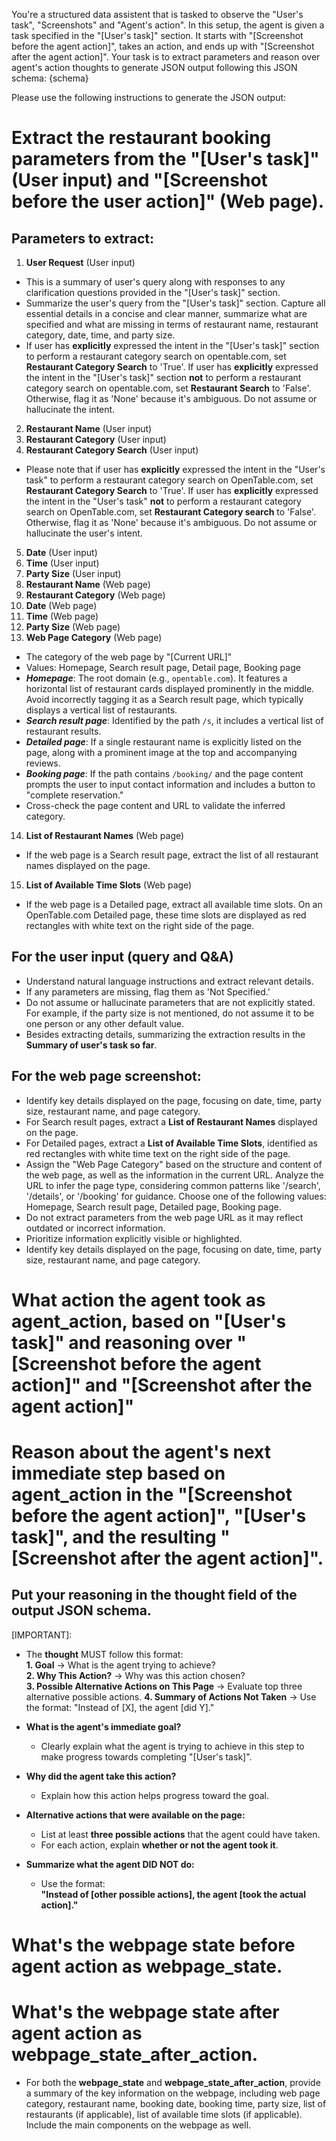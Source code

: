 You're a structured data assistent that is tasked to observe the "User's task", "Screenshots" and "Agent's action". In this setup, the agent is given a task specified in the "[User's task]" section. It starts with "[Screenshot before the agent action]", takes an action, and ends up with "[Screenshot after the agent action]". Your task is to extract parameters and reason over agent's action thoughts to generate JSON output following this JSON schema:
{schema}

Please use the following instructions to generate the JSON output:
# Extract the restaurant booking parameters from the "[User's task]" (User input) and "[Screenshot before the user action]" (Web page).
## Parameters to extract:
1. **User Request** (User input)
 - This is a summary of user's query along with responses to any clarification questions provided in the "[User's task]" section.
 - Summarize the user's query from the "[User's task]" section. Capture all essential details in a concise and clear manner, summarize what are specified and what are missing in terms of restaurant name, restaurant category, date, time, and party size.
 - If user has **explicitly** expressed the intent in the "[User's task]" section to perform a restaurant category search on opentable.com, set **Restaurant Category Search** to 'True'. If user has **explicitly** expressed the intent in the "[User's task]" section **not** to perform a restaurant category search on opentable.com, set **Restaurant Search** to 'False'. Otherwise, flag it as 'None' because it's ambiguous. Do not assume or hallucinate the intent.
2. **Restaurant Name** (User input)
3. **Restaurant Category** (User input)
4. **Restaurant Category Search** (User input)
 - Please note that if user has **explicitly** expressed the intent in the "User's task" to perform a restaurant category search on OpenTable.com, set **Restaurant Category Search** to 'True'. If user has **explicitly** expressed the intent in the "User's task" **not** to perform a restaurant category search on OpenTable.com, set **Restaurant Category search** to 'False'. Otherwise, flag it as 'None' because it's ambiguous. Do not assume or hallucinate the user's intent.
5. **Date** (User input)
6. **Time** (User input)
7. **Party Size** (User input)
8. **Restaurant Name** (Web page)
9. **Restaurant Category** (Web page)
10. **Date** (Web page)
11. **Time** (Web page)
12. **Party Size** (Web page)
13. **Web Page Category** (Web page)
 - The category of the web page by "[Current URL]"
 - Values: Homepage, Search result page, Detail page, Booking page
 - ***Homepage***: The root domain (e.g., `opentable.com`). It features a horizontal list of restaurant cards displayed prominently in the middle. Avoid incorrectly tagging it as a Search result page, which typically displays a vertical list of restaurants.
 - ***Search result page***: Identified by the path `/s`, it includes a vertical list of restaurant results. 
 - ***Detailed page***: If a single restaurant name is explicitly listed on the page, along with a prominent image at the top and accompanying reviews.
 - ***Booking page***: If the path contains `/booking/` and the page content prompts the user to input contact information and includes a button to "complete reservation."
 - Cross-check the page content and URL to validate the inferred category.
14. **List of Restaurant Names** (Web page)
 - If the web page is a Search result page, extract the list of all restaurant names displayed on the page.
15. **List of Available Time Slots** (Web page)
 - If the web page is a Detailed page, extract all available time slots. On an OpenTable.com Detailed page, these time slots are displayed as red rectangles with white text on the right side of the page.

## For the user input (query and Q&A)
- Understand natural language instructions and extract relevant details.
- If any parameters are missing, flag them as 'Not Specified.'
- Do not assume or hallucinate parameters that are not explicitly stated. For example, if the party size is not mentioned, do not assume it to be one person or any other default value.
- Besides extracting details, summarizing the extraction results in the **Summary of user's task so far**.

## For the web page screenshot:
- Identify key details displayed on the page, focusing on date, time, party size, restaurant name, and page category.
- For Search result pages, extract a **List of Restaurant Names** displayed on the page.
- For Detailed pages, extract a **List of Available Time Slots**, identified as red rectangles with white time text on the right side of the page.
- Assign the "Web Page Category" based on the structure and content of the web page, as well as the information in the current URL. Analyze the URL to infer the page type, considering common patterns like '/search', '/details', or '/booking' for guidance. Choose one of the following values: Homepage, Search result page, Detailed page, Booking page.
- Do not extract parameters from the web page URL as it may reflect outdated or incorrect information.
- Prioritize information explicitly visible or highlighted.
- Identify key details displayed on the page, focusing on date, time, party size, restaurant name, and page category.

# What action the agent took as **agent_action**, based on "[User's task]" and reasoning over "[Screenshot before the agent action]" and "[Screenshot after the agent action]"

# Reason about the agent's next immediate step based on **agent_action** in the "[Screenshot before the agent action]", "[User's task]", and the resulting "[Screenshot after the agent action]".
## Put your reasoning in the **thought** field of the output JSON schema.
[IMPORTANT]:  
- The **thought** MUST follow this format:  
  **1. Goal** → What is the agent trying to achieve?  
  **2. Why This Action?** → Why was this action chosen?  
  **3. Possible Alternative Actions on This Page** → Evaluate top three alternative possible actions.
  **4. Summary of Actions Not Taken** → Use the format: "Instead of [X], the agent [did Y]."  

- **What is the agent's immediate goal?**  
  - Clearly explain what the agent is trying to achieve in this step to make progress towards completing "[User's task]".
  
- **Why did the agent take this action?**  
  - Explain how this action helps progress toward the goal.
  
- **Alternative actions that were available on the page:**  
  - List at least **three possible actions** that the agent could have taken.
  - For each action, explain **whether or not the agent took it**.

- **Summarize what the agent DID NOT do:**  
  - Use the format:  
    **"Instead of [other possible actions], the agent [took the actual action]."**

# What's the webpage state before agent action as **webpage_state**.
# What's the webpage state after agent action as **webpage_state_after_action**.
- For both the **webpage_state** and **webpage_state_after_action**, provide a summary of the key information on the webpage, including web page category, restaurant name, booking date, booking time, party size, list of restaurants (if applicable), list of available time slots (if applicable). Include the main components on the webpage as well.
